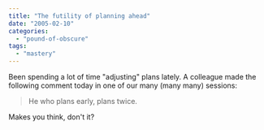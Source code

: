 ```yaml
---
title: "The futility of planning ahead"
date: "2005-02-10"
categories: 
  - "pound-of-obscure"
tags: 
  - "mastery"
---
```


Been spending a lot of time "adjusting" plans lately. A colleague made the following comment today in one of our many (many many) sessions:

> He who plans early, plans twice.

Makes you think, don't it?
